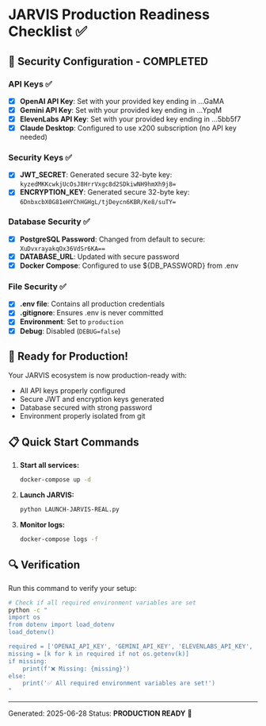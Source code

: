 # JARVIS Production Readiness Checklist ✅

## 🔐 Security Configuration - COMPLETED

### API Keys ✅
- [x] **OpenAI API Key**: Set with your provided key ending in ...GaMA
- [x] **Gemini API Key**: Set with your provided key ending in ...YpqM  
- [x] **ElevenLabs API Key**: Set with your provided key ending in ...5bb5f7
- [x] **Claude Desktop**: Configured to use x200 subscription (no API key needed)

### Security Keys ✅
- [x] **JWT_SECRET**: Generated secure 32-byte key: `kyzedMKKcwkjUcOsJ8HrrVxgc8d2SDkiwNH9hmXh9j8=`
- [x] **ENCRYPTION_KEY**: Generated secure 32-byte key: `6DnbxcbX0G81eHYChHGHgL/tjDeycn6KBR/Ke8/suTY=`

### Database Security ✅
- [x] **PostgreSQL Password**: Changed from default to secure: `XuDvxrayakqOx36VdSr6KA==`
- [x] **DATABASE_URL**: Updated with secure password
- [x] **Docker Compose**: Configured to use ${DB_PASSWORD} from .env

### File Security ✅
- [x] **.env file**: Contains all production credentials
- [x] **.gitignore**: Ensures .env is never committed
- [x] **Environment**: Set to `production`
- [x] **Debug**: Disabled (`DEBUG=false`)

## 🚀 Ready for Production!

Your JARVIS ecosystem is now production-ready with:
- All API keys properly configured
- Secure JWT and encryption keys generated
- Database secured with strong password
- Environment properly isolated from git

## 📋 Quick Start Commands

1. **Start all services:**
   ```bash
   docker-compose up -d
   ```

2. **Launch JARVIS:**
   ```bash
   python LAUNCH-JARVIS-REAL.py
   ```

3. **Monitor logs:**
   ```bash
   docker-compose logs -f
   ```

## 🔍 Verification

Run this command to verify your setup:
```bash
# Check if all required environment variables are set
python -c "
import os
from dotenv import load_dotenv
load_dotenv()

required = ['OPENAI_API_KEY', 'GEMINI_API_KEY', 'ELEVENLABS_API_KEY', 'JWT_SECRET', 'ENCRYPTION_KEY', 'DB_PASSWORD']
missing = [k for k in required if not os.getenv(k)]
if missing:
    print(f'❌ Missing: {missing}')
else:
    print('✅ All required environment variables are set!')
"
```

---
Generated: 2025-06-28
Status: **PRODUCTION READY** 🎉